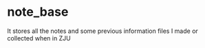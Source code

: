 # note_base
It stores all the notes and some previous information files I made or collected when in ZJU
